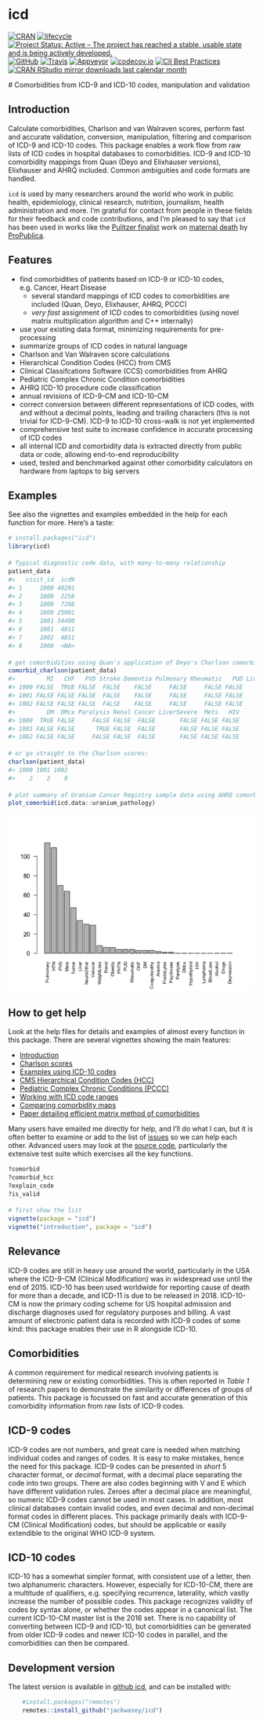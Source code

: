 <!--
Copyright (C) 2014 - 2019  Jack O. Wasey

This file is part of icd.

icd is free software: you can redistribute it and/or modify
it under the terms of the GNU General Public License as published by
the Free Software Foundation, either version 3 of the License, or
(at your option) any later version.

icd is distributed in the hope that it will be useful,
but WITHOUT ANY WARRANTY; without even the implied warranty of
MERCHANTABILITY or FITNESS FOR A PARTICULAR PURPOSE. See the
GNU General Public License for more details.

You should have received a copy of the GNU General Public License
along with icd. If not, see <http:#www.gnu.org/licenses/>.
-->

<!-- README.md is generated from README.Rmd. Please edit that file and render with rmarkdown::render("README.Rmd")
-->

# icd

<!-- badges: start -->

[![CRAN](https://www.r-pkg.org/badges/version/icd
"CRAN")](https://cran.r-project.org/package=icd)
[![lifecycle](https://img.shields.io/badge/lifecycle-stable-blue.svg)](https://www.tidyverse.org/lifecycle/#stable)
[![Project Status: Active – The project has reached a stable, usable
state and is being actively
developed.](https://www.repostatus.org/badges/latest/active.svg)](https://www.repostatus.org/#active)
[![GitHub](https://img.shields.io/badge/devel%20version-3.4-blue.svg?style=flat
"GitHub")](https://github.com/jackwasey/icd)
[![Travis](https://travis-ci.org/jackwasey/icd.svg?branch=master
"Travis Build Status")](https://travis-ci.org/jackwasey/icd)
[![Appveyor](https://ci.appveyor.com/api/projects/status/9ncfgxht3n5i8t60/branch/master?svg=true
"Appveyor Build Status")](https://ci.appveyor.com/project/jackwasey/icd/branch/master)
[![codecov.io](https://codecov.io/github/jackwasey/icd/coverage.svg?branch=master
"Core Code Coverage")](https://codecov.io/github/jackwasey/icd?branch=master)
[![CII Best
Practices](https://bestpractices.coreinfrastructure.org/projects/2092/badge)](https://bestpractices.coreinfrastructure.org/projects/2092)
[![CRAN RStudio mirror downloads last calendar
month](https://cranlogs.r-pkg.org/badges/icd
"RStudio Mirror Downloads Last Calendar Month")](https://cran.r-project.org/package=icd)
<!-- badges: end -->
<!-- [![CRAN RStudio mirror downloads last week](https://cranlogs.r-pkg.org/badges/last-week/icd "RStudio Mirror Downloads Last Week")](https://cran.r-project.org/package=icd) -->
\# Comorbidities from ICD-9 and ICD-10 codes, manipulation and
validation

## Introduction

Calculate comorbidities, Charlson and van Walraven scores, perform fast
and accurate validation, conversion, manipulation, filtering and
comparison of ICD-9 and ICD-10 codes. This package enables a work flow
from raw lists of ICD codes in hospital databases to comorbidities.
ICD-9 and ICD-10 comorbidity mappings from Quan (Deyo and Elixhauser
versions), Elixhauser and AHRQ included. Common ambiguities and code
formats are handled.

`icd` is used by many researchers around the world who work in public
health, epidemiology, clinical research, nutrition, journalism, health
administration and more. I’m grateful for contact from people in these
fields for their feedback and code contributions, and I’m pleased to say
that `icd` has been used in works like the [Pulitzer
finalist](http://www.pulitzer.org/finalists/staff-propublica) work on
[maternal death](http://www.pulitzer.org/finalists/staff-propublica) by
[ProPublica](https://www.propublica.org).

## Features

  - find comorbidities of patients based on ICD-9 or ICD-10 codes,
    e.g. Cancer, Heart Disease
      - several standard mappings of ICD codes to comorbidities are
        included (Quan, Deyo, Elixhauser, AHRQ, PCCC)
      - *very fast* assignment of ICD codes to comorbidities (using
        novel matrix multiplication algorithm and C++ internally)
  - use your existing data format, minimizing requirements for
    pre-processing
  - summarize groups of ICD codes in natural language
  - Charlson and Van Walraven score calculations
  - Hierarchical Condition Codes (HCC) from CMS
  - Clinical Classifcations Software (CCS) comorbidities from AHRQ
  - Pediatric Complex Chronic Condition comorbidities
  - AHRQ ICD-10 procedure code classification
  - annual revisions of ICD-9-CM and ICD-10-CM
  - correct conversion between different representations of ICD codes,
    with and without a decimal points, leading and trailing characters
    (this is not trivial for ICD-9-CM). ICD-9 to ICD-10 cross-walk is
    not yet implemented
  - comprehensive test suite to increase confidence in accurate
    processing of ICD codes
  - all internal ICD and comorbidity data is extracted directly from
    public data or code, allowing end-to-end reproducibility
  - used, tested and benchmarked against other comorbidity calculators
    on hardware from laptops to big servers

## Examples

See also the vignettes and examples embedded in the help for each
function for more. Here’s a taste:

``` r
# install.packages("icd")
library(icd)

# Typical diagnostic code data, with many-to-many relationship
patient_data
#>   visit_id  icd9
#> 1     1000 40201
#> 2     1000  2258
#> 3     1000  7208
#> 4     1000 25001
#> 5     1001 34400
#> 6     1001  4011
#> 7     1002  4011
#> 8     1000  <NA>

# get comorbidities using Quan's application of Deyo's Charlson comorbidity groups
comorbid_charlson(patient_data)
#>         MI   CHF   PVD Stroke Dementia Pulmonary Rheumatic   PUD LiverMild
#> 1000 FALSE  TRUE FALSE  FALSE    FALSE     FALSE     FALSE FALSE     FALSE
#> 1001 FALSE FALSE FALSE  FALSE    FALSE     FALSE     FALSE FALSE     FALSE
#> 1002 FALSE FALSE FALSE  FALSE    FALSE     FALSE     FALSE FALSE     FALSE
#>         DM  DMcx Paralysis Renal Cancer LiverSevere  Mets   HIV
#> 1000  TRUE FALSE     FALSE FALSE  FALSE       FALSE FALSE FALSE
#> 1001 FALSE FALSE      TRUE FALSE  FALSE       FALSE FALSE FALSE
#> 1002 FALSE FALSE     FALSE FALSE  FALSE       FALSE FALSE FALSE

# or go straight to the Charlson scores:
charlson(patient_data)
#> 1000 1001 1002 
#>    2    2    0

# plot summary of Uranium Cancer Registry sample data using AHRQ comorbidities
plot_comorbid(icd.data::uranium_pathology)
```

![](man/figures/README-example-1.png)<!-- -->

## How to get help

Look at the help files for details and examples of almost every function
in this package. There are several vignettes showing the main features:

  - [Introduction](introduction.html)
  - [Charlson scores](charlson-scores.html)
  - [Examples using ICD-10 codes](ICD-10.html)
  - [CMS Hierarchical Condition Codes (HCC)](CMS-HCC.html)
  - [Pediatric Complex Chronic Conditions (PCCC)](PCCC.html)
  - [Working with ICD code ranges](ranges.html)
  - [Comparing comorbidity maps](compare-maps.html)
  - [Paper detailing efficient matrix method of
    comorbidities](efficiency.html)

Many users have emailed me directly for help, and I’ll do what I can,
but it is often better to examine or add to the list of
[issues](https://github.com/jackwasey/icd) so we can help each other.
Advanced users may look at the [source
code](https://github.com/jackwasey/icd), particularly the extensive test
suite which exercises all the key functions.

``` r
?comorbid
?comorbid_hcc
?explain_code
?is_valid

# first show the list
vignette(package = "icd")
vignette("introduction", package = "icd")
```

## Relevance

ICD-9 codes are still in heavy use around the world, particularly in the
USA where the ICD-9-CM (Clinical Modification) was in widespread use
until the end of 2015. ICD-10 has been used worldwide for reporting
cause of death for more than a decade, and ICD-11 is due to be released
in 2018. ICD-10-CM is now the primary coding scheme for US hospital
admission and discharge diagnoses used for regulatory purposes and
billing. A vast amount of electronic patient data is recorded with ICD-9
codes of some kind: this package enables their use in R alongside
ICD-10.

## Comorbidities

A common requirement for medical research involving patients is
determining new or existing comorbidities. This is often reported in
*Table 1* of research papers to demonstrate the similarity or
differences of groups of patients. This package is focussed on fast and
accurate generation of this comorbidity information from raw lists of
ICD-9 codes.

## ICD-9 codes

ICD-9 codes are not numbers, and great care is needed when matching
individual codes and ranges of codes. It is easy to make mistakes, hence
the need for this package. ICD-9 codes can be presented in *short* 5
character format, or *decimal* format, with a decimal place separating
the code into two groups. There are also codes beginning with V and E
which have different validation rules. Zeroes after a decimal place are
meaningful, so numeric ICD-9 codes cannot be used in most cases. In
addition, most clinical databases contain invalid codes, and even
decimal and non-decimal format codes in different places. This package
primarily deals with ICD-9-CM (Clinical Modification) codes, but should
be applicable or easily extendible to the original WHO ICD-9 system.

## ICD-10 codes

ICD-10 has a somewhat simpler format, with consistent use of a letter,
then two alphanumeric characters. However, especially for ICD-10-CM,
there are a multitude of qualifiers, e.g. specifying recurrence,
laterality, which vastly increase the number of possible codes. This
package recognizes validity of codes by syntax alone, or whether the
codes appear in a canonical list. The current ICD-10-CM master list is
the 2016 set. There is no capability of converting between ICD-9 and
ICD-10, but comorbidities can be generated from older ICD-9 codes and
newer ICD-10 codes in parallel, and the comorbidities can then be
compared.

## Development version

The latest version is available in [github
icd](https://github.com/jackwasey/icd), and can be installed with:

``` r
    #install.packages("remotes")
    remotes::install_github("jackwasey/icd")
```
